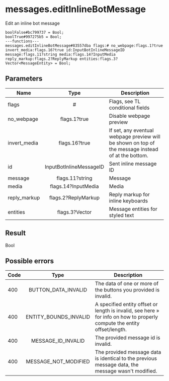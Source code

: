 # messages.editInlineBotMessage
Edit an inline bot message

```
boolFalse#bc799737 = Bool;
boolTrue#997275b5 = Bool;
---functions---
messages.editInlineBotMessage#83557dba flags:# no_webpage:flags.1?true invert_media:flags.16?true id:InputBotInlineMessageID message:flags.11?string media:flags.14?InputMedia reply_markup:flags.2?ReplyMarkup entities:flags.3?Vector<MessageEntity> = Bool;
```

## Parameters
| Name | Type | Description |
| ---- | :----: | ----------- |
| flags | # | Flags, see TL conditional fields |
| no_webpage | flags.1?true | Disable webpage preview |
| invert_media | flags.16?true | If set, any eventual webpage preview will be shown on top of the message instead of at the bottom. |
| id | InputBotInlineMessageID | Sent inline message ID |
| message | flags.11?string | Message |
| media | flags.14?InputMedia | Media |
| reply_markup | flags.2?ReplyMarkup | Reply markup for inline keyboards |
| entities | flags.3?Vector<MessageEntity> | Message entities for styled text |


## Result
Bool

## Possible errors
| Code | Type | Description |
| ---- | :----: | ----------- |
| 400 | BUTTON_DATA_INVALID | The data of one or more of the buttons you provided is invalid. |
| 400 | ENTITY_BOUNDS_INVALID | A specified entity offset or length is invalid, see here » for info on how to properly compute the entity offset/length. |
| 400 | MESSAGE_ID_INVALID | The provided message id is invalid. |
| 400 | MESSAGE_NOT_MODIFIED | The provided message data is identical to the previous message data, the message wasn't modified. |

